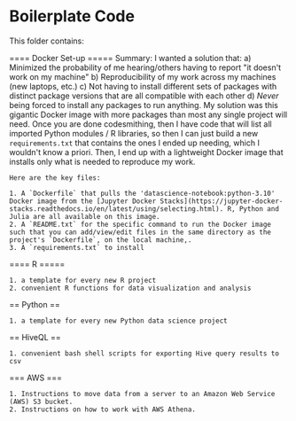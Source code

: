 Boilerplate Code
===========

This folder contains:

==== Docker Set-up =====
    Summary: I wanted a solution that:
        a) Minimized the probability of me hearing/others having to report "it doesn't work on my machine"
        b) Reproducibility of my work across my machines (new laptops, etc.)
        c) Not having to install different sets of packages with distinct package versions that are all compatible with each other
        d) *Never* being forced to install any packages to run anything.
    My solution was this gigantic Docker image with more packages than most any single project will need. Once you are done codesmithing, then I have code that will list all imported Python modules / R libraries, so then I can just build a new `requirements.txt` that contains the ones I ended up needing, which I wouldn't know a priori. Then, I end up with a lightweight Docker image that installs only what is needed to reproduce my work.
    
    Here are the key files:
    
    1. A `Dockerfile` that pulls the 'datascience-notebook:python-3.10' Docker image from the [Jupyter Docker Stacks](https://jupyter-docker-stacks.readthedocs.io/en/latest/using/selecting.html). R, Python and Julia are all available on this image.
    2. A `README.txt` for the specific command to run the Docker image such that you can add/view/edit files in the same directory as the project's `Dockerfile`, on the local machine,.
    3. A `requirements.txt` to install 

==== R =====

    1. a template for every new R project
    2. convenient R functions for data visualization and analysis

== Python ==

    1. a template for every new Python data science project
   
== HiveQL ==

    1. convenient bash shell scripts for exporting Hive query results to csv

=== AWS ===

    1. Instructions to move data from a server to an Amazon Web Service (AWS) S3 bucket.
    2. Instructions on how to work with AWS Athena.
